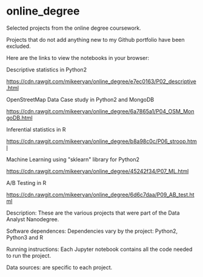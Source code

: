 # online_degree
Selected projects from the online degree coursework. 

Projects that do not add anything new to my Github portfolio have been excluded.

Here are the links to view the notebooks in your browser: 

Descriptive statistics in Python2

https://cdn.rawgit.com/mikeeryan/online_degree/e7ec0163/P02_descriptive.html

OpenStreetMap Data Case study in Python2 and MongoDB

https://cdn.rawgit.com/mikeeryan/online_degree/6a7865a1/P04_OSM_MongoDB.html

Inferential statistics in R

https://cdn.rawgit.com/mikeeryan/online_degree/b8a98c0c/P06_stroop.html

Machine Learning using "sklearn" library for Python2

https://cdn.rawgit.com/mikeeryan/online_degree/45242f34/P07_ML.html

A/B Testing in R

https://cdn.rawgit.com/mikeeryan/online_degree/6d6c7daa/P09_AB_test.html

Description: 
These are the various projects that were part of the Data Analyst Nanodegree. 

Software dependences:
Dependencies vary by the project: Python2, Python3 and R

Running instructions:
Each Jupyter notebook contains all the code needed to run the project. 

Data sources:
are specific to each project. 
